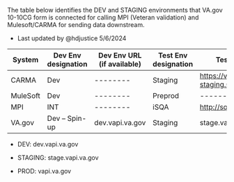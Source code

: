 The table below identifies the DEV and STAGING environments that VA.gov 10-10CG form is connected for calling MPI (Veteran validation) and Mulesoft/CARMA for sending data downstream.
- Last updated by @hdjustice 5/6/2024

|System|Dev Env designation|Dev Env URL (if available)|Test Env designation|Test env URL (if available)|
|--------|--------|--------|--------|--------|
|CARMA|Dev|-------- |Staging|https://va--staging.sandbox.my.salesforce.com/|
|MuleSoft|Dev|-------- |Preprod|--------|
|MPI|INT|-------- |iSQA|http://sqa.services.eauth.va.gov/|
|VA.gov|Dev – Spin-up|dev.vapi.va.gov|Staging|stage.vapi.va.gov|

- DEV: dev.vapi.va.gov

- STAGING: stage.vapi.va.gov

- PROD: vapi.va.gov
